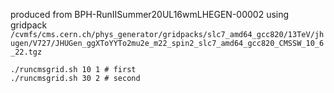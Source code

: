 produced from BPH-RunIISummer20UL16wmLHEGEN-00002
using gridpack `/cvmfs/cms.cern.ch/phys_generator/gridpacks/slc7_amd64_gcc820/13TeV/jhugen/V727/JHUGen_ggXToYYTo2mu2e_m22_spin2_slc7_amd64_gcc820_CMSSW_10_6_22.tgz`

```shell
./runcmsgrid.sh 10 1 # first
./runcmsgrid.sh 30 2 # second
```